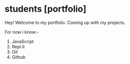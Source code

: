 # students [portfolio]

Hey! Welcome to my portfolio. Coming up with my projects.

For now i know:-

1. JavaScript
1. Repl.it
2. Git
2. Github